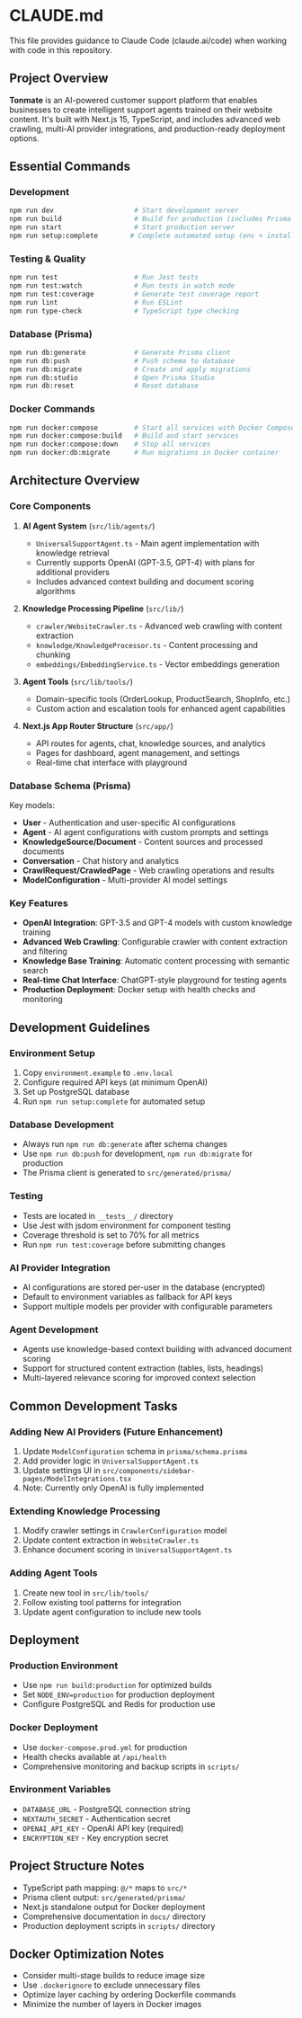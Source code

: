 # CLAUDE.md

This file provides guidance to Claude Code (claude.ai/code) when working with code in this repository.

## Project Overview

**Tonmate** is an AI-powered customer support platform that enables businesses to create intelligent support agents trained on their website content. It's built with Next.js 15, TypeScript, and includes advanced web crawling, multi-AI provider integrations, and production-ready deployment options.

## Essential Commands

### Development
```bash
npm run dev                    # Start development server
npm run build                  # Build for production (includes Prisma generation)
npm run start                  # Start production server
npm run setup:complete        # Complete automated setup (env + install + db + dev)
```

### Testing & Quality
```bash
npm run test                   # Run Jest tests
npm run test:watch             # Run tests in watch mode
npm run test:coverage          # Generate test coverage report
npm run lint                   # Run ESLint
npm run type-check             # TypeScript type checking
```

### Database (Prisma)
```bash
npm run db:generate            # Generate Prisma client
npm run db:push                # Push schema to database
npm run db:migrate             # Create and apply migrations
npm run db:studio              # Open Prisma Studio
npm run db:reset               # Reset database
```

### Docker Commands
```bash
npm run docker:compose         # Start all services with Docker Compose
npm run docker:compose:build   # Build and start services
npm run docker:compose:down    # Stop all services
npm run docker:db:migrate      # Run migrations in Docker container
```

## Architecture Overview

### Core Components

1. **AI Agent System** (`src/lib/agents/`)
   - `UniversalSupportAgent.ts` - Main agent implementation with knowledge retrieval
   - Currently supports OpenAI (GPT-3.5, GPT-4) with plans for additional providers
   - Includes advanced context building and document scoring algorithms

2. **Knowledge Processing Pipeline** (`src/lib/`)
   - `crawler/WebsiteCrawler.ts` - Advanced web crawling with content extraction
   - `knowledge/KnowledgeProcessor.ts` - Content processing and chunking
   - `embeddings/EmbeddingService.ts` - Vector embeddings generation

3. **Agent Tools** (`src/lib/tools/`)
   - Domain-specific tools (OrderLookup, ProductSearch, ShopInfo, etc.)
   - Custom action and escalation tools for enhanced agent capabilities

4. **Next.js App Router Structure** (`src/app/`)
   - API routes for agents, chat, knowledge sources, and analytics
   - Pages for dashboard, agent management, and settings
   - Real-time chat interface with playground

### Database Schema (Prisma)

Key models:
- **User** - Authentication and user-specific AI configurations
- **Agent** - AI agent configurations with custom prompts and settings
- **KnowledgeSource/Document** - Content sources and processed documents
- **Conversation** - Chat history and analytics
- **CrawlRequest/CrawledPage** - Web crawling operations and results
- **ModelConfiguration** - Multi-provider AI model settings

### Key Features

- **OpenAI Integration**: GPT-3.5 and GPT-4 models with custom knowledge training
- **Advanced Web Crawling**: Configurable crawler with content extraction and filtering
- **Knowledge Base Training**: Automatic content processing with semantic search
- **Real-time Chat Interface**: ChatGPT-style playground for testing agents
- **Production Deployment**: Docker setup with health checks and monitoring

## Development Guidelines

### Environment Setup
1. Copy `environment.example` to `.env.local`
2. Configure required API keys (at minimum OpenAI)
3. Set up PostgreSQL database
4. Run `npm run setup:complete` for automated setup

### Database Development
- Always run `npm run db:generate` after schema changes
- Use `npm run db:push` for development, `npm run db:migrate` for production
- The Prisma client is generated to `src/generated/prisma/`

### Testing
- Tests are located in `__tests__/` directory
- Use Jest with jsdom environment for component testing
- Coverage threshold is set to 70% for all metrics
- Run `npm run test:coverage` before submitting changes

### AI Provider Integration
- AI configurations are stored per-user in the database (encrypted)
- Default to environment variables as fallback for API keys
- Support multiple models per provider with configurable parameters

### Agent Development
- Agents use knowledge-based context building with advanced document scoring
- Support for structured content extraction (tables, lists, headings)
- Multi-layered relevance scoring for improved context selection

## Common Development Tasks

### Adding New AI Providers (Future Enhancement)
1. Update `ModelConfiguration` schema in `prisma/schema.prisma`
2. Add provider logic in `UniversalSupportAgent.ts`
3. Update settings UI in `src/components/sidebar-pages/ModelIntegrations.tsx`
4. Note: Currently only OpenAI is fully implemented

### Extending Knowledge Processing
1. Modify crawler settings in `CrawlerConfiguration` model
2. Update content extraction in `WebsiteCrawler.ts`
3. Enhance document scoring in `UniversalSupportAgent.ts`

### Adding Agent Tools
1. Create new tool in `src/lib/tools/`
2. Follow existing tool patterns for integration
3. Update agent configuration to include new tools

## Deployment

### Production Environment
- Use `npm run build:production` for optimized builds
- Set `NODE_ENV=production` for production deployment
- Configure PostgreSQL and Redis for production use

### Docker Deployment
- Use `docker-compose.prod.yml` for production
- Health checks available at `/api/health`
- Comprehensive monitoring and backup scripts in `scripts/`

### Environment Variables
- `DATABASE_URL` - PostgreSQL connection string
- `NEXTAUTH_SECRET` - Authentication secret
- `OPENAI_API_KEY` - OpenAI API key (required)
- `ENCRYPTION_KEY` - Key encryption secret

## Project Structure Notes

- TypeScript path mapping: `@/*` maps to `src/*`
- Prisma client output: `src/generated/prisma/`
- Next.js standalone output for Docker deployment
- Comprehensive documentation in `docs/` directory
- Production deployment scripts in `scripts/` directory

## Docker Optimization Notes
- Consider multi-stage builds to reduce image size
- Use `.dockerignore` to exclude unnecessary files
- Optimize layer caching by ordering Dockerfile commands
- Minimize the number of layers in Docker images